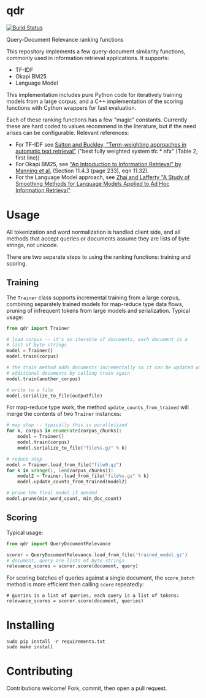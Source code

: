 qdr
===

[![Build Status](https://api.travis-ci.org/seomoz/qdr.png)](https://travis-ci.org/seomoz/qdr)

Query-Document Relevance ranking functions

This repository implements a few query-document similarity functions,
commonly used in information retrieval applications.  It supports:

* TF-IDF
* Okapi BM25
* Language Model

This implementation includes pure Python code for iteratively training
models from a large corpus, and a C++ implementation of the scoring
functions with Cython wrappers for fast evaluation.

Each of these ranking functions has a few "magic" constants.  Currently
these are hard coded to values recommend in the literature, but if the
need arises can be configurable.  Relevant references:

* For TF-IDF see [Salton and Buckley, "Term-weighting approaches in automatic text retrieval"](http://scholar.google.com/scholar?hl=en&as_sdt=0,48&q=salton+and+buckley+%22Term-weighting+approaches+in+automatic+text+retrieval%22+Information+Processing+%26+Management,+vol+24,+1988) ("best fully weighted system tfc * nfx" (Table 2, first line))
* For Okapi BM25, see ["An Introduction to Information Retrieval" by Manning et al.](http://nlp.stanford.edu/IR-book/) (Section 11.4.3 (page 233), eqn 11.32).
* For the Language Model approach, see [Zhai and Lafferty "A Study of Smoothing
Methods for Language Models Applied to Ad Hoc Information Retrieval"](http://scholar.google.com/scholar?q=Zhai+and+Lafferty+"A+Study+of+Smoothing+Methods+for+Language+Models+Applied+to+Ad+Hoc+Information+Retrieval")

Usage
=====

All tokenization and word normalization is handled client side, and all methods
that accept queries or documents assume they are lists of byte strings,
not unicode.

There are two separate steps to using the ranking functions: training
and scoring.

## Training

The `Trainer` class supports incremental training from a large corpus,
combining separately trained models for map-reduce type data flows,
pruning of infrequent tokens from large models and serialization.  Typical
usage:

```python
from qdr import Trainer

# load corpus -- it's an iterable of documents, each document is a
# list of byte strings
model = Trainer()
model.train(corpus)

# the train method adds documents incrementally so it can be updated with
# additional documents by calling train again
model.train(another_corpus)

# write to a file
model.serialize_to_file(outputfile)
```

For map-reduce type work, the method `update_counts_from_trained` will
merge the contents of two `Trainer` instances:

```python
# map step -- typically this is parallelized
for k, corpus in enumerate(corpus_chunks):
    model = Trainer()
    model.train(corpus)
    model.serialize_to_file("file%s.gz" % k)

# reduce step
model = Trainer.load_from_file("file0.gz")
for k in xrange(1, len(corpus_chunks)):
    model2 = Trainer.load_from_file("file%s.gz" % k)
    model.update_counts_from_trained(model2)

# prune the final model if needed
model.prune(min_word_count, min_doc_count)
```

## Scoring

Typical usage:

```python
from qdr import QueryDocumentRelevance

scorer = QueryDocumentRelevance.load_from_file('trained_model.gz')
# document, query are lists of byte strings
relevance_scores = scorer.score(document, query)
```

For scoring batches of queries against a single document, the `score_batch`
method is more efficient then calling `score` repeatedly:
```
# queries is a list of queries, each query is a list of tokens:
relevance_scores = scorer.score(document, queries)
```

# Installing

```
sudo pip install -r requirements.txt
sudo make install
```

# Contributing
Contributions welcome!  Fork, commit, then open a pull request.


